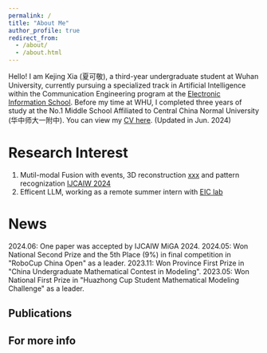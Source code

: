 ```yaml
---
permalink: /
title: "About Me"
author_profile: true
redirect_from: 
  - /about/
  - /about.html
---
```


Hello! I am Kejing Xia (夏可敬), a third-year undergraduate student at Wuhan University, currently pursuing a specialized track in Artificial Intelligence within the Communication Engineering program at the [Electronic Information School](http://eis.whu.edu.cn/). Before my time at WHU, I completed three years of study at the No.1 Middle School Affiliated to Central China Normal University (华中师大一附中). You can view my [CV here](../assets/3_CV.pdf). (Updated in Jun. 2024)



Research Interest
======
1. Mutil-modal Fusion with events, 3D reconstruction [xxx]() and pattern recognization [IJCAIW 2024](https://cv-ac.github.io/MiGA2/)
2. Efficent LLM, working as a remote summer intern with [EIC lab](https://eiclab.scs.gatech.edu/)

News
======
2024.06: One paper was accepted by IJCAIW MiGA 2024.
2024.05: Won National Second Prize and the 5th Place (9%) in final competition in "RoboCup China Open" as a leader.
2023.11: Won Province First Prize in "China Undergraduate Mathematical Contest in Modeling".
2023.05: Won National First Prize in "Huazhong Cup Student Mathematical Modeling Challenge" as a leader.

Publications
------

For more info
------
